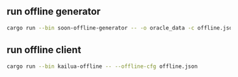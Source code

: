 ## run offline generator

```bash
cargo run --bin soon-offline-generator -- -o oracle_data -c offline.json execution-cache -v
```

## run offline client

```bash
cargo run --bin kailua-offline -- --offline-cfg offline.json
```